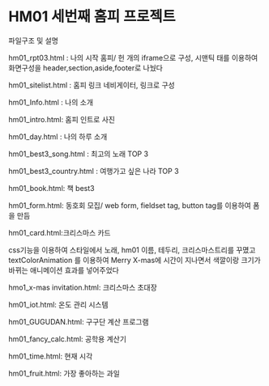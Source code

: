 # HM01 세번째 홈피 프로젝트

파일구조 및 설명

hm01_rpt03.html : 나의 시작 홈피/ 헌 개의 iframe으로 구성, 시맨틱 태를 이용하여 화면구성을 header,section,aside,footer로 나눴다

hm01_sitelist.html : 홈피 링크 네비게이터, 링크로 구성

hm01_Info.html : 나의 소개

hm01_intro.html: 홈피 인트로 사진

hm01_day.html : 나의 하루 소개

hm01_best3_song.html : 최고의 노래 TOP 3

hm01_best3_country.html : 여행가고 싶은 나라 TOP 3

hm01_book.html: 책 best3

hm01_form.html: 동호회 모집/ web form, fieldset tag, button tag를 이용하여 폼을 만듬

hm01_card.html:크리스마스 카드

css기능을 이용하여 스타일에서 노래, hm01 이름, 테두리, 크리스마스트리를 꾸몄고 textColorAnimation 를 이용하여 Merry X-mas에 시간이 지나면서 색깔이랑 크기가 바뀌는 애니메이션 효과를 넣어주었다

hmo1_x-mas invitation.html: 크리스마스 초대장

hm01_iot.html: 온도 관리 시스템

hm01_GUGUDAN.html: 구구단  계산 프로그램

hm01_fancy_calc.html: 공학용 계산기

hm01_time.html: 현재 시각

hm01_fruit.html: 가장 좋아하는 과일




